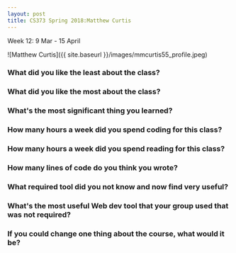 ```yaml
---
layout: post
title: CS373 Spring 2018:Matthew Curtis
---
```

Week 12: 9 Mar - 15 April

![Matthew Curtis]({{ site.baseurl }}/images/mmcurtis55_profile.jpeg)

### What did you like the least about the class?
### What did you like the most about the class?
### What's the most significant thing you learned?
### How many hours a week did you spend coding for this class?
### How many hours a week did you spend reading for this class?
### How many lines of code do you think you wrote?
### What required tool did you not know and now find very useful?
### What's the most useful Web dev tool that your group used that was not required?
### If you could change one thing about the course, what would it be?
